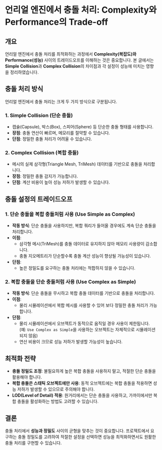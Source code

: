 # 언리얼 엔진에서 충돌 처리: Complexity와 Performance의 Trade-off

## 개요
언리얼 엔진에서 충돌 처리를 최적화하는 과정에서 **Complexity(복잡도)와 Performance(성능)** 사이의 트레이드오프를 이해하는 것은 중요합니다. 본 글에서는 **Simple Collision**과 **Complex Collision**의 차이점과 각 설정이 성능에 미치는 영향을 정리하였습니다.

## 충돌 처리 방식
언리얼 엔진에서 충돌 처리는 크게 두 가지 방식으로 구분됩니다.

### 1. Simple Collision (단순 충돌)
- 캡슐(Capsule), 박스(Box), 스피어(Sphere) 등 단순한 충돌 형태를 사용합니다.
- **장점**: 충돌 연산이 빠르며, 메모리를 절약할 수 있습니다.
- **단점**: 정밀한 충돌 처리가 어려울 수 있습니다.

### 2. Complex Collision (복합 충돌)
- 메시의 실제 삼각형(Triangle Mesh, TriMesh) 데이터를 기반으로 충돌을 처리합니다.
- **장점**: 정밀한 충돌 감지가 가능합니다.
- **단점**: 계산 비용이 높아 성능 저하가 발생할 수 있습니다.

## 충돌 설정의 트레이드오프
### 1. 단순 충돌을 복합 충돌처럼 사용 (**Use Simple as Complex**)
- **작동 방식**: 단순 충돌을 사용하지만, 복합 쿼리가 들어올 경우에도 계속 단순 충돌을 처리합니다.
- **이점**: 
  - 삼각형 메시(TriMesh)를 충돌 데이터로 유지하지 않아 메모리 사용량이 감소합니다.
  - 충돌 지오메트리가 단순할수록 충돌 계산 성능이 향상될 가능성이 있습니다.
- **단점**:
  - 높은 정밀도를 요구하는 충돌 처리에는 적합하지 않을 수 있습니다.

### 2. 복합 충돌을 단순 충돌처럼 사용 (**Use Complex as Simple**)
- **작동 방식**: 단순 충돌을 무시하고 복합 충돌 데이터를 기반으로 충돌을 처리합니다.
- **이점**:
  - 물리 시뮬레이션에서 복합 메시를 사용할 수 있어 보다 정밀한 충돌 처리가 가능합니다.
- **단점**:
  - 물리 시뮬레이션에서 오브젝트가 동적으로 움직일 경우 사용이 제한됩니다. (예: `Use Complex as Simple`을 사용하는 오브젝트는 자체적으로 시뮬레이션되지 않음)
  - 연산 비용이 크므로 성능 저하가 발생할 가능성이 높습니다.

## 최적화 전략
- **충돌 정밀도 조정**: 불필요하게 높은 복합 충돌을 사용하지 말고, 적절한 단순 충돌을 활용해야 합니다.
- **복합 충돌은 스태틱 오브젝트에만 사용**: 동적 오브젝트에는 복합 충돌을 적용하면 성능 저하가 발생할 수 있으므로 주의해야 합니다.
- **LOD(Level of Detail) 적용**: 원거리에서는 단순 충돌을 사용하고, 가까이에서만 복합 충돌을 활성화하는 방법도 고려할 수 있습니다.

## 결론
충돌 처리에서 **성능과 정밀도** 사이의 균형을 맞추는 것이 중요합니다. 프로젝트에서 요구하는 충돌 정밀도를 고려하여 적절한 설정을 선택하면 성능을 최적화하면서도 원활한 충돌 처리를 구현할 수 있습니다.
